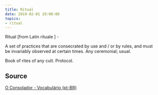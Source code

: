 ```yaml
---
title: Ritual
date: 2019-02-01 19:00:00
topics:
- ritual
---
```


Ritual [from Latin rituale ] - 

A set of practices that are consecrated by use and / or by rules, and must be
invariably observed at certain times. Any ceremonial; usual. 

Book of rites of any cult. Protocol.

## Source
[O Consolador - Vocabulário (pt-BR)](http://www.oconsolador.com.br/linkfixo/vocabulario/principal.html)
